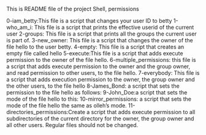 This is README file of the project Shell, permissions

0-iam_betty:This file is a script that changes your user ID to betty
1-who_am_i: This file is a script that prints the effective userid of the current user
2-groups: This file is a script that prints all the groups the current user is part of.
3-new_owner: This file is a script that changes the owner of the file hello to the user betty.
4-empty: This file is a script that creates an empty file called hello
5-execute:This file is a script that adds execute permission to the owner of the file hello.
6-multiple_permissions: this file is a script that adds execute permission to the owner and the group owner, and read permission to other users, to the file hello.
7-everybody: This file is a script that adds execution permission to the owner, the group owner and the other users, to the file hello
8-James_Bond: a script that sets the permission to the file hello as follows:
9-John_Doe:a script that sets the mode of the file hello to this:
10-mirror_permissions: a script that sets the mode of the file hello the same as olleh’s mode.
11-directories_permissions:Create a script that adds execute permission to all subdirectories of the current directory for the owner, the group owner and all other users. Regular files should not be changed.